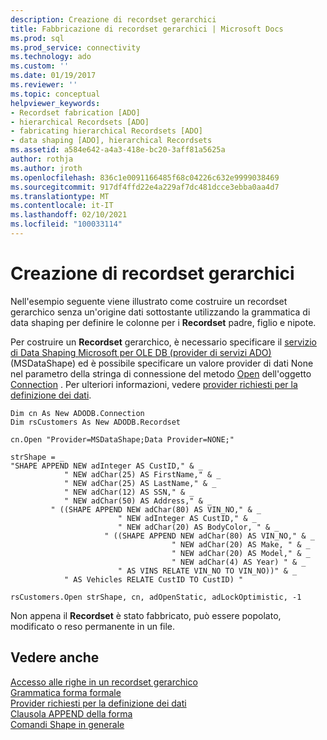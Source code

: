 ```yaml
---
description: Creazione di recordset gerarchici
title: Fabbricazione di recordset gerarchici | Microsoft Docs
ms.prod: sql
ms.prod_service: connectivity
ms.technology: ado
ms.custom: ''
ms.date: 01/19/2017
ms.reviewer: ''
ms.topic: conceptual
helpviewer_keywords:
- Recordset fabrication [ADO]
- hierarchical Recordsets [ADO]
- fabricating hierarchical Recordsets [ADO]
- data shaping [ADO], hierarchical Recordsets
ms.assetid: a584e642-a4a3-418e-bc20-3aff81a5625a
author: rothja
ms.author: jroth
ms.openlocfilehash: 836c1e0091166485f68c04226c632e9999038469
ms.sourcegitcommit: 917df4ffd22e4a229af7dc481dcce3ebba0aa4d7
ms.translationtype: MT
ms.contentlocale: it-IT
ms.lasthandoff: 02/10/2021
ms.locfileid: "100033114"
---
```

# <a name="fabricating-hierarchical-recordsets"></a>Creazione di recordset gerarchici
Nell'esempio seguente viene illustrato come costruire un recordset gerarchico senza un'origine dati sottostante utilizzando la grammatica di data shaping per definire le colonne per i **Recordset** padre, figlio e nipote.  
  
 Per costruire un **Recordset** gerarchico, è necessario specificare il [servizio di Data Shaping Microsoft per OLE DB (provider di servizi ADO)](../appendixes/microsoft-data-shaping-service-for-ole-db-ado-service-provider.md) (MSDataShape) ed è possibile specificare un valore provider di dati None nel parametro della stringa di connessione del metodo [Open](../../reference/ado-api/open-method-ado-connection.md) dell'oggetto [Connection](../../reference/ado-api/connection-object-ado.md) . Per ulteriori informazioni, vedere [provider richiesti per la definizione dei dati](./required-providers-for-data-shaping.md).  
  
```  
Dim cn As New ADODB.Connection  
Dim rsCustomers As New ADODB.Recordset  
  
cn.Open "Provider=MSDataShape;Data Provider=NONE;"  
  
strShape = _  
"SHAPE APPEND NEW adInteger AS CustID," & _  
            " NEW adChar(25) AS FirstName," & _  
            " NEW adChar(25) AS LastName," & _  
            " NEW adChar(12) AS SSN," & _  
            " NEW adChar(50) AS Address," & _  
         " ((SHAPE APPEND NEW adChar(80) AS VIN_NO," & _  
                        " NEW adInteger AS CustID," & _  
                        " NEW adChar(20) AS BodyColor, " & _  
                     " ((SHAPE APPEND NEW adChar(80) AS VIN_NO," & _  
                                    " NEW adChar(20) AS Make, " & _  
                                    " NEW adChar(20) AS Model," & _  
                                    " NEW adChar(4) AS Year) " & _  
                        " AS VINS RELATE VIN_NO TO VIN_NO))" & _  
            " AS Vehicles RELATE CustID TO CustID) "  
  
rsCustomers.Open strShape, cn, adOpenStatic, adLockOptimistic, -1  
```  
  
 Non appena il **Recordset** è stato fabbricato, può essere popolato, modificato o reso permanente in un file.  
  
## <a name="see-also"></a>Vedere anche  
 [Accesso alle righe in un recordset gerarchico](./accessing-rows-in-a-hierarchical-recordset.md)   
 [Grammatica forma formale](./formal-shape-grammar.md)   
 [Provider richiesti per la definizione dei dati](./required-providers-for-data-shaping.md)   
 [Clausola APPEND della forma](./shape-append-clause.md)   
 [Comandi Shape in generale](./shape-commands-in-general.md)